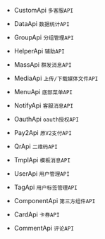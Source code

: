 * CustomApi `多客服API`

* DataApi `数据统计API`

* GroupApi `分组管理API`

* HelperApi `辅助API`

* MassApi `群发消息API`

* MediaApi `上传/下载媒体文件API`

* MenuApi `底部菜单API`

* NotifyApi `客服消息API`

* OauthApi `oauth授权API`

* Pay2Api `原V2支付API`

* QrApi `二维码API`

* TmplApi `模板消息API`

* UserApi `用户管理API`

* TagApi `用户标签管理API`

* ComponentApi `第三方组件API`

* CardApi `卡券API`

* CommentApi `评论API`